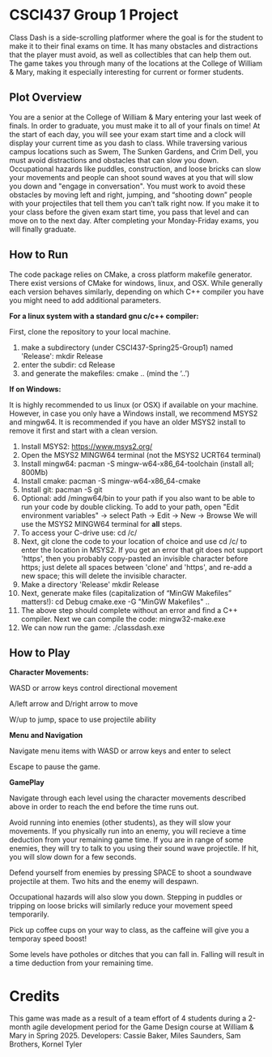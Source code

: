 # CSCI437 Group 1 Project
Class Dash is a side-scrolling platformer where the goal is for the student to make it to their final exams on time. It has many obstacles and distractions that the player must avoid, as well as collectibles that can help them out. The game takes you through many of the locations at the College of William & Mary, making it especially interesting for current or former students.

## Plot Overview
You are a senior at the College of William & Mary entering your last week of finals. In order to graduate, you must make it to all of your finals on time! At the start of each day, you will see your exam start time and a clock will display your current time as you dash to class. While traversing various campus locations such as Swem, The Sunken Gardens, and Crim Dell, you must avoid distractions and obstacles that can slow you down. Occupational hazards like puddles, construction, and loose bricks can slow your movements and people can shoot sound waves at you that will slow you down and "engage in conversation". You must work to avoid these obstacles by moving left and right, jumping, and “shooting down” people with your projectiles that tell them you can’t talk right now. If you make it to your class before the given exam start time, you pass that level and can move on to the next day. After completing your Monday-Friday exams, you will finally graduate.

## How to Run

The code package relies on CMake, a cross platform makefile generator. There exist versions of
CMake for windows, linux, and OSX. While generally each version behaves similarly, depending on
which C++ compiler you have you might need to add additional parameters. 

**For a linux system with a standard gnu c/c++ compiler:**

First, clone the repository to your local machine. 
1. make a subdirectory (under CSCI437-Spring25-Group1) named 'Release': mkdir Release
2. enter the subdir: cd Release
3. and generate the makefiles: cmake .. (mind the ‘..’)

**If on Windows:**

It is highly recommended to us linux (or OSX) if available on your machine. However, in case you
only have a Windows install, we recommend MSYS2 and mingw64. It is recommended if you have an
older MSYS2 install to remove it first and start with a clean version.
1) Install MSYS2: https://www.msys2.org/
2) Open the MSYS2 MINGW64 terminal (not the MSYS2 UCRT64 terminal)
2) Install mingw64: pacman -S mingw-w64-x86_64-toolchain (install all; 800Mb)
3) Install cmake: pacman -S mingw-w64-x86_64-cmake
4) Install git: pacman -S git
5) Optional: add <msys2 install path>/mingw64/bin to your path if you also want to be able to run
your code by double clicking. To add to your path, open "Edit environment variables" -> select
Path -> Edit -> New -> Browse
We will use the MSYS2 MINGW64 terminal for **all** steps.
1) To access your C-drive use: cd /c/
2) Next, git clone the code to your location of choice and use cd /c/<path> to
enter the location in MSYS2. If you get an error that git does not support 'https', then you probably
copy-pasted an invisible character before https; just delete all spaces between 'clone' and 'https',
and re-add a new space; this will delete the invisible character.
3) Make a directory 'Release' mkdir Release
2) Next, generate make files (capitalization of “MinGW Makefiles” matters!):
cd Debug
cmake.exe -G "MinGW Makefiles" ..
3) The above step should complete without an error and find a C++ compiler. Next we can compile
the code: mingw32-make.exe
4) We can now run the game: ./classdash.exe

## How to Play
**Character Movements:**

WASD or arrow keys control directional movement

 A/left arrow and D/right arrow to move

 W/up to jump, space to use projectile ability


**Menu and Navigation**

Navigate menu items with WASD or arrow keys and enter to select

Escape to pause the game.

**GamePlay**

Navigate through each level using the character movements described above in order to reach the end before the time runs out.

Avoid running into enemies (other students), as they will slow your movements. If you physically run into an enemy, you will recieve a time deduction from your remaining game time. If you are in range of some enemies, they will try to talk to you using their sound wave projectile. If hit, you will slow down for a few seconds.

Defend yourself from enemies by pressing SPACE to shoot a soundwave projectile at them. Two hits and the enemy will despawn.

Occupational hazards will also slow you down. Stepping in puddles or tripping on loose bricks will similarly reduce your movement speed temporarily.

Pick up coffee cups on your way to class, as the caffeine will give you a temporay speed boost!

Some levels have potholes or ditches that you can fall in. Falling will result in a time deduction from your remaining time.

# Credits

This game was made as a result of a team effort of 4 students during a 2-month agile development period for the Game Design course at William & Mary in Spring 2025. Developers: Cassie Baker, Miles Saunders, Sam Brothers, Kornel Tyler
